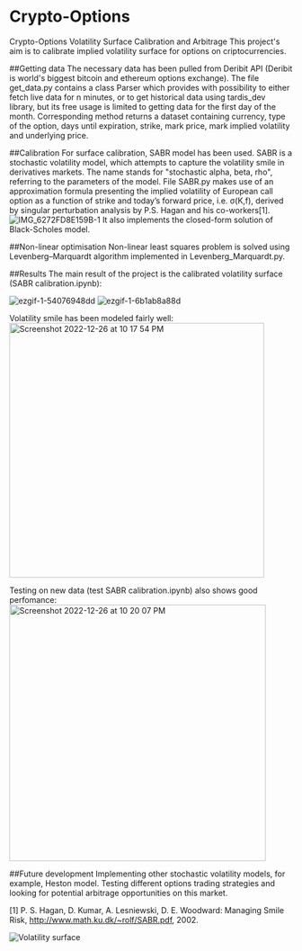 # Crypto-Options
Crypto-Options Volatility Surface Calibration and Arbitrage
This project's aim is to calibrate implied volatility surface for options on criptocurrencies.

##Getting data
The necessary data has been pulled from Deribit API (Deribit is world's biggest bitcoin and ethereum options exchange). The file get_data.py contains a class Parser which provides with possibility to either fetch live data for n minutes, or to get historical data using tardis_dev library, but its free usage is limited to getting data for the first day of the month. Corresponding method  returns a dataset containing currency, type of the option, days until expiration, strike, mark price, mark implied volatility and underlying price. 

##Calibration
For surface calibration, SABR model has been used. SABR is a stochastic volatility model, which attempts to capture the volatility smile in derivatives markets. The name stands for "stochastic alpha, beta, rho", referring to the parameters of the model. File SABR.py makes use of an approximation formula presenting the implied volatility of European call option as a function of strike and today’s forward price, i.e. σ(K,f), derived by singular perturbation analysis by P.S. Hagan and his co-workers[1].
![IMG_6272FD8E159B-1](https://user-images.githubusercontent.com/60070857/209577582-dea15fa9-89c7-45d3-bfdd-669b922def37.jpeg)
It also implements the closed-form solution of Black-Scholes model.

##Non-linear optimisation
Non-linear least squares problem is solved using Levenberg–Marquardt algorithm implemented in Levenberg_Marquardt.py.

##Results
The main result of the project is the calibrated volatility surface (SABR calibration.ipynb):

![ezgif-1-54076948dd](https://user-images.githubusercontent.com/60070857/209576440-45c0b193-d70c-42aa-9442-f90501aa5ae7.gif)
![ezgif-1-6b1ab8a88d](https://user-images.githubusercontent.com/60070857/209576443-42db3aab-c974-4dbf-af22-ef6912091cdd.gif)

Volatility smile has been modeled fairly well:
<img width="453" alt="Screenshot 2022-12-26 at 10 17 54 PM" src="https://user-images.githubusercontent.com/60070857/209577855-c3ea9547-e74d-4456-b141-b43dd64ccebb.png">

Testing on new data (test SABR calibration.ipynb) also shows good perfomance:
<img width="456" alt="Screenshot 2022-12-26 at 10 20 07 PM" src="https://user-images.githubusercontent.com/60070857/209577977-5c22a632-5e43-497a-8a3d-728c8ea6f549.png">

##Future development
Implementing other stochastic volatility models, for example, Heston model.
Testing different options trading strategies and looking for potential arbitrage opportunities on this market.


[1] P. S. Hagan, D. Kumar, A. Lesniewski, D. E. Woodward: Managing Smile Risk, http://www.math.ku.dk/~rolf/SABR.pdf, 2002.

![Volatility surface](https://user-images.githubusercontent.com/60070857/201958983-dfca6422-d71a-4f48-9c5c-d1d123b2b147.png)
